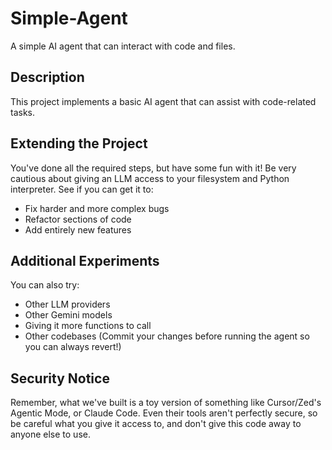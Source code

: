 # Simple-Agent

A simple AI agent that can interact with code and files.

## Description

This project implements a basic AI agent that can assist with code-related tasks.

## Extending the Project

You've done all the required steps, but have some fun with it! Be very cautious about giving an LLM access to your filesystem and Python interpreter. See if you can get it to:

- Fix harder and more complex bugs
- Refactor sections of code
- Add entirely new features

## Additional Experiments

You can also try:

- Other LLM providers
- Other Gemini models
- Giving it more functions to call
- Other codebases (Commit your changes before running the agent so you can always revert!)

## Security Notice

Remember, what we've built is a toy version of something like Cursor/Zed's Agentic Mode, or Claude Code. Even their tools aren't perfectly secure, so be careful what you give it access to, and don't give this code away to anyone else to use.
